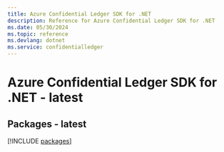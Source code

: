 ```yaml
---
title: Azure Confidential Ledger SDK for .NET
description: Reference for Azure Confidential Ledger SDK for .NET
ms.date: 05/30/2024
ms.topic: reference
ms.devlang: dotnet
ms.service: confidentialledger
---
```

# Azure Confidential Ledger SDK for .NET - latest
## Packages - latest
[!INCLUDE [packages](confidential-ledger-index.md)]